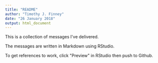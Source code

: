 ```yaml
---
title: "README"
author: "Timothy J. Finney"
date: "26 January 2018"
output: html_document
---
```


This is a collection of messages I've delivered.

The messages are written in Markdown using RStudio.

To get references to work, click "Preview" in RStudio then push to Github.
